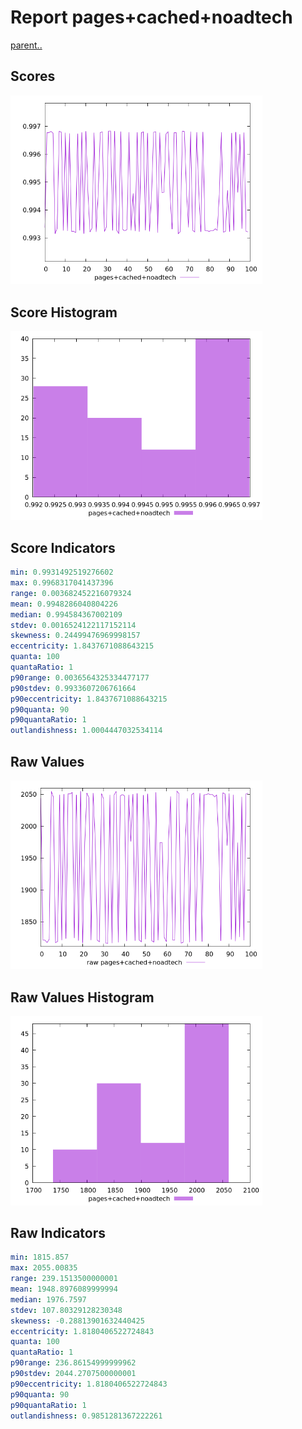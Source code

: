 # Report pages+cached+noadtech

[parent..](./..)  


## Scores

![score](./score.png)  

## Score Histogram

![hist](./hist.png)  

## Score Indicators

```yaml
min: 0.9931492519276602
max: 0.9968317041437396
range: 0.003682452216079324
mean: 0.9948286040804226
median: 0.994584367002109
stdev: 0.0016524122117152114
skewness: 0.24499476969998157
eccentricity: 1.8437671088643215
quanta: 100
quantaRatio: 1
p90range: 0.0036564325334477177
p90stdev: 0.9933607206761664
p90eccentricity: 1.8437671088643215
p90quanta: 90
p90quantaRatio: 1
outlandishness: 1.0004447032534114

```

## Raw Values

![raw](./raw.png)  

## Raw Values Histogram

![raw hist](./raw_hist.png)  

## Raw Indicators

```yaml
min: 1815.857
max: 2055.00835
range: 239.1513500000001
mean: 1948.8976089999994
median: 1976.7597
stdev: 107.80329128230348
skewness: -0.28813901632440425
eccentricity: 1.8180406522724843
quanta: 100
quantaRatio: 1
p90range: 236.86154999999962
p90stdev: 2044.2707500000001
p90eccentricity: 1.8180406522724843
p90quanta: 90
p90quantaRatio: 1
outlandishness: 0.9851281367222261

```

<style>
  img {
    max-width: 80%;
  }
</style>
      
